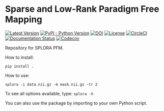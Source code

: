 # Sparse and Low-Rank Paradigm Free Mapping

[![Latest Version](https://img.shields.io/pypi/v/template-package.svg)](https://pypi.python.org/pypi/template-package/)
[![PyPI - Python Version](https://img.shields.io/pypi/pyversions/template-package.svg)](https://pypi.python.org/pypi/template-package/)
[![DOI](https://zenodo.org/badge/111111.svg)](https://zenodo.org/badge/latestdoi/111111)
[![License](https://img.shields.io/badge/License-LGPL%202.1-blue.svg)](https://opensource.org/licenses/LGPL-2.1)
[![CircleCI](https://circleci.com/gh/ME-ICA/template-package.svg?style=shield)](https://circleci.com/gh/ME-ICA/template-package)
[![Documentation Status](https://readthedocs.org/projects/template-package/badge/?version=latest)](http://template-package.readthedocs.io/en/latest/?badge=latest)
[![Codecov](https://codecov.io/gh/me-ica/template-package/branch/main/graph/badge.svg)](https://codecov.io/gh/me-ica/template-package)

Repository for SPLORA PFM.

How to install:

`pip install .`

How to use:

`splora -i data.nii.gz -m mask.nii.gz -tr 2`

To see all options available, type: `splora -h`

You can also use the package by importing to your own Python script.
